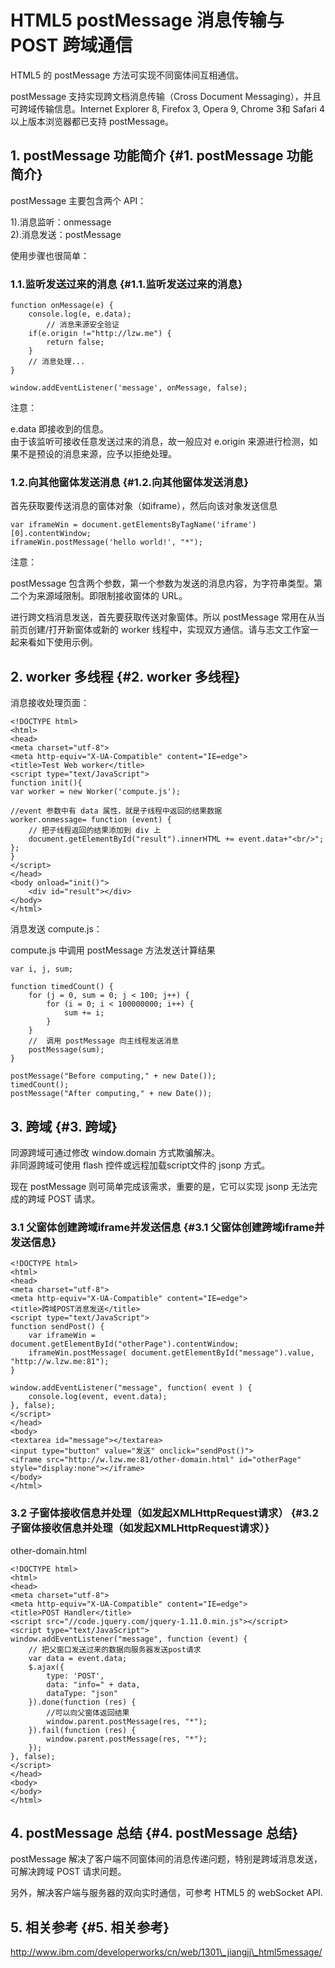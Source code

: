 # HTML5 postMessage 消息传输与 POST 跨域通信

HTML5 的 postMessage 方法可实现不同窗体间互相通信。

postMessage 支持实现跨文档消息传输（Cross Document Messaging），并且可跨域传输信息。Internet Explorer 8, Firefox 3, Opera 9, Chrome 3和 Safari 4 以上版本浏览器都已支持 postMessage。

## 1. postMessage 功能简介 {#1. postMessage 功能简介}

postMessage 主要包含两个 API：

1\).消息监听：onmessage  
2\).消息发送：postMessage

使用步骤也很简单：

### 1.1.监听发送过来的消息 {#1.1.监听发送过来的消息}

```
function onMessage(e) {
    console.log(e, e.data);
        // 消息来源安全验证
    if(e.origin !="http://lzw.me") {
        return false;
    }
    // 消息处理...
}

window.addEventListener('message', onMessage, false);
```

注意：

e.data 即接收到的信息。  
由于该监听可接收任意发送过来的消息，故一般应对 e.origin 来源进行检测，如果不是预设的消息来源，应予以拒绝处理。

### 1.2.向其他窗体发送消息 {#1.2.向其他窗体发送消息}

首先获取要传送消息的窗体对象（如iframe），然后向该对象发送信息

```
var iframeWin = document.getElementsByTagName('iframe')[0].contentWindow;
iframeWin.postMessage('hello world!', "*");
```

注意：

postMessage 包含两个参数，第一个参数为发送的消息内容，为字符串类型。第二个为来源域限制。即限制接收窗体的 URL。

进行跨文档消息发送，首先要获取传送对象窗体。所以 postMessage 常用在从当前页创建/打开新窗体或新的 worker 线程中，实现双方通信。请与志文工作室一起来看如下使用示例。

## 2. worker 多线程 {#2. worker 多线程}

消息接收处理页面：

```
<!DOCTYPE html>
<html>
<head>
<meta charset="utf-8">
<meta http-equiv="X-UA-Compatible" content="IE=edge">
<title>Test Web worker</title>
<script type="text/JavaScript">
function init(){
var worker = new Worker('compute.js');

//event 参数中有 data 属性，就是子线程中返回的结果数据
worker.onmessage= function (event) {
    // 把子线程返回的结果添加到 div 上
    document.getElementById("result").innerHTML += event.data+"<br/>";
};
}
</script>
</head>
<body onload="init()">
    <div id="result"></div>
</body>
</html>
```

消息发送 compute.js：

compute.js 中调用 postMessage 方法发送计算结果

```
var i, j, sum;

function timedCount() {
    for (j = 0, sum = 0; j < 100; j++) {
        for (i = 0; i < 100000000; i++) {
            sum += i;
        }
    }
    //  调用 postMessage 向主线程发送消息
    postMessage(sum);
}

postMessage("Before computing," + new Date());
timedCount();
postMessage("After computing," + new Date());
```

## 3. 跨域 {#3. 跨域}

同源跨域可通过修改 window.domain 方式欺骗解决。  
非同源跨域可使用 flash 控件或远程加载script文件的 jsonp 方式。

现在 postMessage 则可简单完成该需求，重要的是，它可以实现 jsonp 无法完成的跨域 POST 请求。

### 3.1 父窗体创建跨域iframe并发送信息 {#3.1 父窗体创建跨域iframe并发送信息}

```
<!DOCTYPE html>
<html>
<head>
<meta charset="utf-8">
<meta http-equiv="X-UA-Compatible" content="IE=edge">
<title>跨域POST消息发送</title>
<script type="text/JavaScript">
function sendPost() {
    var iframeWin = document.getElementById("otherPage").contentWindow;
    iframeWin.postMessage( document.getElementById("message").value, "http://w.lzw.me:81");
}

window.addEventListener("message", function( event ) {
    console.log(event, event.data);
}, false);
</script>
</head>
<body>
<textarea id="message"></textarea>
<input type="button" value="发送" onclick="sendPost()">
<iframe src="http://w.lzw.me:81/other-domain.html" id="otherPage" style="display:none"></iframe>
</body>
</html>
```

### 3.2 子窗体接收信息并处理（如发起XMLHttpRequest请求） {#3.2 子窗体接收信息并处理（如发起XMLHttpRequest请求）}

other-domain.html

```
<!DOCTYPE html>
<html>
<head>
<meta charset="utf-8">
<meta http-equiv="X-UA-Compatible" content="IE=edge">
<title>POST Handler</title>
<script src="//code.jquery.com/jquery-1.11.0.min.js"></script>
<script type="text/JavaScript">
window.addEventListener("message", function (event) {
    // 把父窗口发送过来的数据向服务器发送post请求
    var data = event.data;
    $.ajax({
        type: 'POST',
        data: "info=" + data,
        dataType: "json"
    }).done(function (res) {
        //可以向父窗体返回结果
        window.parent.postMessage(res, "*");
    }).fail(function (res) {
        window.parent.postMessage(res, "*");
    });
}, false);
</script>
</head>
<body>
</body>
</html>
```

## 4. postMessage 总结 {#4. postMessage 总结}

postMessage 解决了客户端不同窗体间的消息传递问题，特别是跨域消息发送，可解决跨域 POST 请求问题。

另外，解决客户端与服务器的双向实时通信，可参考 HTML5 的 webSocket API.

## 5. 相关参考 {#5. 相关参考}

http://www.ibm.com/developerworks/cn/web/1301\_jiangjj\_html5message/



